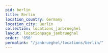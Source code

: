 ```yaml
---
pid: berlin
title: Berlin
location_country: Germany
location_city: Berlin
collection: locations_janbrueghel
layout: locationpage_janbrueghel
order: '050'
permalink: "/janbrueghel/locations/berlin/"
---
```

